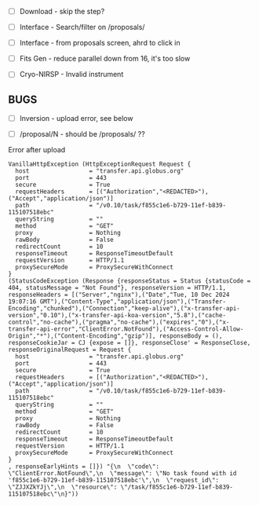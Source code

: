 
- [ ] Download - skip the step?
- [ ] Interface - Search/filter on /proposals/
- [ ] Interface - from proposals screen, ahrd to click in
- [ ] Fits Gen - reduce parallel down from 16, it's too slow
- [ ] Cryo-NIRSP - Invalid instrument


BUGS
-----

- [ ] Inversion - upload error, see below
- [ ] /proposal/N - should be /proposals/ ??


Error after upload

    VanillaHttpException (HttpExceptionRequest Request {
      host                 = "transfer.api.globus.org"
      port                 = 443
      secure               = True
      requestHeaders       = [("Authorization","<REDACTED>"),("Accept","application/json")]
      path                 = "/v0.10/task/f855c1e6-b729-11ef-b839-115107518ebc"
      queryString          = ""
      method               = "GET"
      proxy                = Nothing
      rawBody              = False
      redirectCount        = 10
      responseTimeout      = ResponseTimeoutDefault
      requestVersion       = HTTP/1.1
      proxySecureMode      = ProxySecureWithConnect
    }
    (StatusCodeException (Response {responseStatus = Status {statusCode = 404, statusMessage = "Not Found"}, responseVersion = HTTP/1.1, responseHeaders = [("Server","nginx"),("Date","Tue, 10 Dec 2024 19:07:16 GMT"),("Content-Type","application/json"),("Transfer-Encoding","chunked"),("Connection","keep-alive"),("x-transfer-api-version","0.10"),("x-transfer-api-koa-version","5.8"),("cache-control","no-cache"),("pragma","no-cache"),("expires","0"),("x-transfer-api-error","ClientError.NotFound"),("Access-Control-Allow-Origin","*"),("Content-Encoding","gzip")], responseBody = (), responseCookieJar = CJ {expose = []}, responseClose' = ResponseClose, responseOriginalRequest = Request {
      host                 = "transfer.api.globus.org"
      port                 = 443
      secure               = True
      requestHeaders       = [("Authorization","<REDACTED>"),("Accept","application/json")]
      path                 = "/v0.10/task/f855c1e6-b729-11ef-b839-115107518ebc"
      queryString          = ""
      method               = "GET"
      proxy                = Nothing
      rawBody              = False
      redirectCount        = 10
      responseTimeout      = ResponseTimeoutDefault
      requestVersion       = HTTP/1.1
      proxySecureMode      = ProxySecureWithConnect
    }
    , responseEarlyHints = []}) "{\n  \"code\": \"ClientError.NotFound\",\n  \"message\": \"No task found with id 'f855c1e6-b729-11ef-b839-115107518ebc'\",\n  \"request_id\": \"ZJJXZkYJj\",\n  \"resource\": \"/task/f855c1e6-b729-11ef-b839-115107518ebc\"\n}"))

